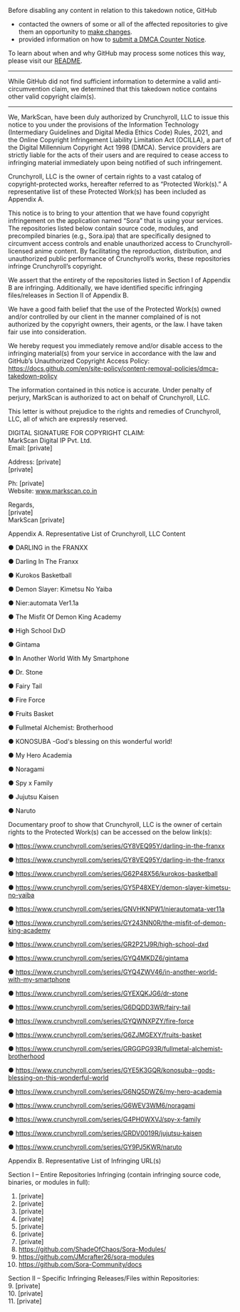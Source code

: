 Before disabling any content in relation to this takedown notice, GitHub
- contacted the owners of some or all of the affected repositories to give them an opportunity to [make changes](https://docs.github.com/en/github/site-policy/dmca-takedown-policy#a-how-does-this-actually-work).
- provided information on how to [submit a DMCA Counter Notice](https://docs.github.com/en/articles/guide-to-submitting-a-dmca-counter-notice).

To learn about when and why GitHub may process some notices this way, please visit our [README](https://github.com/github/dmca/blob/master/README.md#anatomy-of-a-takedown-notice).

---

While GitHub did not find sufficient information to determine a valid anti-circumvention claim, we determined that this takedown notice contains other valid copyright claim(s).

---

We, MarkScan, have been duly authorized by Crunchyroll, LLC to issue this notice to you under the provisions of the Information Technology (Intermediary Guidelines and Digital Media Ethics Code) Rules, 2021, and the Online Copyright Infringement Liability Limitation Act (OCILLA), a part of the Digital Millennium Copyright Act 1998 (DMCA). Service providers are strictly liable for the acts of their users and are required to cease access to infringing material immediately upon being notified of such infringement.

Crunchyroll, LLC is the owner of certain rights to a vast catalog of copyright-protected works, hereafter referred to as “Protected Work(s).” A representative list of these Protected Work(s) has been included as Appendix A.

This notice is to bring to your attention that we have found copyright infringement on the application named “Sora” that is using your services. The repositories listed below contain source code, modules, and precompiled binaries (e.g., Sora.ipa) that are specifically designed to circumvent access controls and enable unauthorized access to Crunchyroll-licensed anime content. By facilitating the reproduction, distribution, and unauthorized public performance of Crunchyroll’s works, these repositories infringe Crunchyroll’s copyright.

We assert that the entirety of the repositories listed in Section I of Appendix B are infringing. Additionally, we have identified specific infringing files/releases in Section II of Appendix B.

We have a good faith belief that the use of the Protected Work(s) owned and/or controlled by our client in the manner complained of is not authorized by the copyright owners, their agents, or the law. I have taken fair use into consideration.

We hereby request you immediately remove and/or disable access to the infringing material(s) from your service in accordance with the law and GitHub’s Unauthorized Copyright Access Policy:  
https://docs.github.com/en/site-policy/content-removal-policies/dmca-takedown-policy

The information contained in this notice is accurate. Under penalty of perjury, MarkScan is authorized to act on behalf of Crunchyroll, LLC.

This letter is without prejudice to the rights and remedies of Crunchyroll, LLC, all of which are expressly reserved.

DIGITAL SIGNATURE FOR COPYRIGHT CLAIM:  
MarkScan Digital IP Pvt. Ltd.  
Email: [private]

Address: [private]  
[private]

Ph: [private]  
Website: www.markscan.co.in

Regards,  
[private]  
MarkScan [private]

Appendix A. Representative List of Crunchyroll, LLC Content

● DARLING in the FRANXX

● Darling In The Franxx

● Kurokos Basketball

● Demon Slayer: Kimetsu No Yaiba

● Nier:automata Ver1.1a

● The Misfit Of Demon King Academy

● High School DxD

● Gintama

● In Another World With My Smartphone

● Dr. Stone

● Fairy Tail

● Fire Force

● Fruits Basket

● Fullmetal Alchemist: Brotherhood

● KONOSUBA -God's blessing on this wonderful world!

● My Hero Academia

● Noragami

● Spy x Family

● Jujutsu Kaisen

● Naruto

Documentary proof to show that Crunchyroll, LLC is the owner of certain rights to the Protected Work(s) can be accessed on the below link(s):

● https://www.crunchyroll.com/series/GY8VEQ95Y/darling-in-the-franxx

● https://www.crunchyroll.com/series/GY8VEQ95Y/darling-in-the-franxx

● https://www.crunchyroll.com/series/G62P48X56/kurokos-basketball

● https://www.crunchyroll.com/series/GY5P48XEY/demon-slayer-kimetsu-no-yaiba

● https://www.crunchyroll.com/series/GNVHKNPW1/nierautomata-ver11a

● https://www.crunchyroll.com/series/GY243NN0R/the-misfit-of-demon-king-academy

● https://www.crunchyroll.com/series/GR2P21J9R/high-school-dxd

● https://www.crunchyroll.com/series/GYQ4MKDZ6/gintama

● https://www.crunchyroll.com/series/GYQ4ZWV46/in-another-world-with-my-smartphone

● https://www.crunchyroll.com/series/GYEXQKJG6/dr-stone

● https://www.crunchyroll.com/series/G6DQDD3WR/fairy-tail

● https://www.crunchyroll.com/series/GYQWNXPZY/fire-force

● https://www.crunchyroll.com/series/G6ZJMGEXY/fruits-basket

● https://www.crunchyroll.com/series/GRGGPG93R/fullmetal-alchemist-brotherhood

● https://www.crunchyroll.com/series/GYE5K3GQR/konosuba--gods-blessing-on-this-wonderful-world

● https://www.crunchyroll.com/series/G6NQ5DWZ6/my-hero-academia

● https://www.crunchyroll.com/series/G6WEV3WM6/noragami

● https://www.crunchyroll.com/series/G4PH0WXVJ/spy-x-family

● https://www.crunchyroll.com/series/GRDV0019R/jujutsu-kaisen

● https://www.crunchyroll.com/series/GY9PJ5KWR/naruto

Appendix B. Representative List of Infringing URL(s)

Section I – Entire Repositories Infringing (contain infringing source code, binaries, or modules in full):  
1. [private]  
2. [private]  
3. [private]  
4. [private]  
5. [private]  
6. [private]  
7. [private]  
8. https://github.com/ShadeOfChaos/Sora-Modules/
9. https://github.com/JMcrafter26/sora-modules
10. https://github.com/Sora-Community/docs

Section II – Specific Infringing Releases/Files within Repositories:  
9. [private]  
10. [private]  
11. [private]  
